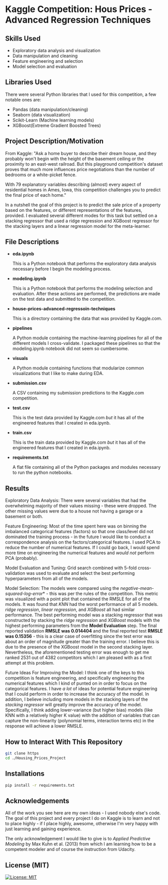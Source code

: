 # Kaggle Competition: Hous Prices - Advanced Regression Techniques

## Skills Used
  * Exploratory data analysis and visualization
  * Data manipulation and cleaning
  * Feature engineering and selection
  * Model selection and evaluation

## Libraries Used
There were several Python libraries that I used for this competition, a few notable ones are:
  * Pandas (data manipulation/cleaning)
  * Seaborn (data visualization)
  * Scikit-Learn (Machine learning models)
  * XGBoost(Extreme Gradient Boosted Trees)

## Project Description/Motivation
From Kaggle:
"Ask a home buyer to describe their dream house, and they probably won't begin with the height of the basement ceiling or the proximity to an east-west railroad. But this playground competition's dataset proves that much more influences price negotiations than the number of bedrooms or a white-picket fence.

With 79 explanatory variables describing (almost) every aspect of residential homes in Ames, Iowa, this competition challenges you to predict the final price of each home."

In a nutshell the goal of this project is to predict the sale price of a property based on the features, or different representations of the features, provided. I evaluated several different modes for this task but settled on a stacking regressor that used a ridge regression and XGBoost regressor for the stacking layers and a linear regression model for the meta-learner.

## File Descriptions
  * **eda.ipynb**

    This is a Python notebook that performs the exploratory data analysis necessary before I begin the modeling process.

  * **modeling.ipynb**

    This is a Python notebook that performs the modeling selection and evaluation. After these actions are performed, the predictions are made on the test data and submitted to the competition.

  * **house-prices-advanced-regressoin-techniques**

    This is a directory containing the data that was provided by Kaggle.com.

  * **pipelines**

    A Python module containing the machine-learning pipelines for all of the different models I cross-validate. I packaged these pipelines so that the modeling.ipynb notebook did not seem so cumbersome.

  * **visuals**

    A Python module containing functions that modularize common visualizations that I like to make during EDA.

  * **submission.csv**

    A CSV containing my submission predictions to the Kaggle.com competition.

  * **test.csv**

    This is the test data provided by Kaggle.com *but* it has all of the engineered features that I created in eda.ipynb.

  * **train.csv**

    This is the train data provided by Kaggle.com *but* it has all of the engineered features that I created in eda.ipynb.

  * **requirements.txt**

    A flat file containing all of the Python packages and modules necessary to run the python notebooks.

## Results

  Exploratory Data Analysis: There were several variables that had the overwhelming majority of their values missing - these were dropped. The other missing values were due to a house not having a garage or a basement or both.

  Feature Engineering: Most of the time spent here was on binning the imbalanced categorical features (factors) so that one class/level did not dominated the training process - in the future I would like to conduct a correspondence analysis on the factors/categorical features. I used PCA to reduce the number of numerical features. If I could go back, I would spend more time on engineering the numerical features and *would not* perform PCA (probably).

  Model Evaluation and Tuning: Grid search combined with 5-fold cross-validation was used to evaluate and select the best performing hyperparameters from all of the models.

  Model Selection: The models were compared using the *negative-mean-squared-log-error** - this was per the rules of the competition. This metric was visualized with a point plot that contained the RMSLE for all of the models. It was found that *KNN* had the worst performance of all 5 models. *ridge regression*, *linear regression*, and *XGBoost* all had similar performance. The best performing model was a stacking regressor that was constructed by stacking the *ridge regression* and  *XGBoost* models with the highest performing parameters from the **Model Evaluation** step. The final reported validation **RMSLE was 0.014404** and the final reported test **RMSLE was 0.15356** - this is a clear case of overfitting since the test error was about an order of magnitude greater than the training error. I believe this is due to the presence of the XGBoost model in the second stacking layer. Nevertheless, the aforementioned testing error was enough to get me ranked 2531 out of 4382 competitors which I am pleased with as a first attempt at this problem.

  Future Ideas For Improving the Model: I think one of the keys to this competition is feature engineering, and specifically engineering the numerical features which I kind of punted on in order to focus on the categorical features. I have *a lot* of ideas for potential feature engineering that I could perform in order to increase the accuracy of the model. In addition, I believe including more models in the stacking layers of the *stacking regressor* will greatly improve the accuracy of the model. Specifically, I think adding lower-variance (but higher bias) models (like KNN with a relatively higher K value) with the addition of variables that can capture the non-linearity (polynomial terms, interaction terms etc) in the response will achieve a lower RMSLE.

## How to Interact With This Repository
```bash
git clone https
cd ./Housing_Prices_Project
```
## Installations
```bash
pip install -r requirements.txt
```
## Acknowledgements
All of the work you see here are my own ideas - I used nobody else's code. The goal of this project and every project I do on Kaggle is to learn and not to place highly - if I place highly, awesome, otherwise I'm very happy with just learning and gaining experience.

The only acknowledgement I would like to give is to *Applied Predictive Modeling* by Max Kuhn et al. (2013) from which I am learning how to be a competent modeler and of course the instruction from Udacity.

## License (MIT)
[![License: MIT](https://img.shields.io/badge/License-MIT-yellow.svg)](https://opensource.org/licenses/MIT)
